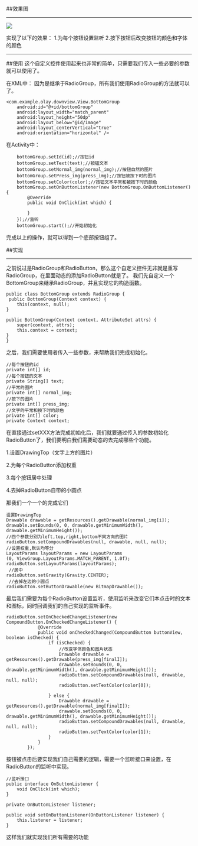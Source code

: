 ##效果图

----------

![](http://i.imgur.com/aMfM0Un.gif)

实现了以下的效果：
1.为每个按钮设置监听
2.按下按钮后改变按钮的颜色和字体的颜色

----------


##使用
这个自定义控件使用起来也非常的简单，只需要我们传入一些必要的参数就可以使用了。

在XML中：
	因为是继承于RadioGroup，所有我们使用RadioGroup的方法就可以了。

	<com.example.olay.downview.View.BottomGroup
        android:id="@+id/bottomGroup"
        android:layout_width="match_parent"
        android:layout_height="50dp"
        android:layout_below="@id/image"
        android:layout_centerVertical="true"
        android:orientation="horizontal" />
	
在Activity中：

 		bottomGroup.setId(id);//按钮id
        bottomGroup.setText(text);//按钮文本
        bottomGroup.setNormal_img(normal_img);//按钮自然的图片
        bottomGroup.setPress_img(press_img);//按钮被按下时的图片
        bottomGroup.setColor(color);//按钮文本平常和被按下时的颜色
        bottomGroup.setOnButtonListener(new BottomGroup.OnButtonListener() {
            @Override
            public void OnClick(int which) {
                
            }
        });//监听
        bottomGroup.start();//开始初始化

完成以上的操作，就可以得到一个底部按钮组了。

##实现

----------
之前说过是RadioGroup和RadioButton，那么这个自定义控件无非就是重写RadioGroup，在里面动态的添加RadioButton就是了。
我们先自定义一个BottomGroup来继承RadioGroup，并且实现它的构造函数。
	
	public class BottomGroup extends RadioGroup {
	 public BottomGroup(Context context) {
        this(context, null);
    }

    public BottomGroup(Context context, AttributeSet attrs) {
        super(context, attrs);
        this.context = context;
    }
	}
之后，我们需要使用者传入一些参数，来帮助我们完成初始化。

	//每个按钮的id
    private int[] id;
    //每个按钮的文本
    private String[] text;
    //平常的图片
    private int[] normal_img;
    //按下的图片
    private int[] press_img;
    //文字的平常和按下时的颜色
    private int[] color;
    private Context context;
在直接通过setXXX方法完成初始化后，我们就要通过传入的参数初始化RadioButton了，我们要明白我们需要动态的去完成哪些个功能。

1.设置DrawingTop（文字上方的图片）

2.为每个RadioButton添加权重

3.每个按钮居中处理

4.去掉RadioButton自带的小圆点

那我们一个一个的完成它们
	
	设置DrawingTop
    Drawable drawable = getResources().getDrawable(normal_img[i]);
    drawable.setBounds(0, 0, drawable.getMinimumWidth(), drawable.getMinimumHeight());
	//四个参数分别为left,top,right,bottom不同方向的图片
    radioButton.setCompoundDrawables(null, drawable, null, null);
	//设置权重,默认均等分
    LayoutParams layoutParams = new LayoutParams
    (0, ViewGroup.LayoutParams.MATCH_PARENT, 1.0f);
    radioButton.setLayoutParams(layoutParams);
     //居中
    radioButton.setGravity(Gravity.CENTER);
	 //去掉左边的小圆点
    radioButton.setButtonDrawable(new BitmapDrawable());

最后我们需要为每个RadioButton设置监听，使用监听来改变它们本点击时的文本和图标，同时回调我们的自己实现的监听事件。
	
	
	radioButton.setOnCheckedChangeListener(new CompoundButton.OnCheckedChangeListener() {
                @Override
                public void onCheckedChanged(CompoundButton buttonView, boolean isChecked) {
                    if (isChecked) {
                        //改变字体颜色和图片状态
                        Drawable drawable = getResources().getDrawable(press_img[finalI]);
                        drawable.setBounds(0, 0, drawable.getMinimumWidth(), drawable.getMinimumHeight());
                        radioButton.setCompoundDrawables(null, drawable, null, null);
                        radioButton.setTextColor(color[0]);
                  
                    } else {
                        Drawable drawable = getResources().getDrawable(normal_img[finalI]);
                        drawable.setBounds(0, 0, drawable.getMinimumWidth(), drawable.getMinimumHeight());
                        radioButton.setCompoundDrawables(null, drawable, null, null);
                        radioButton.setTextColor(color[1]);
                    }
                }
            });

按钮被点击后要实现我们自己需要的逻辑，需要一个监听接口来设置，在RadioButton的监听中实现。

	//监听接口
    public interface OnButtonListener {
        void OnClick(int which);
    }

    private OnButtonListener listener;

    public void setOnButtonListener(OnButtonListener listener) {
        this.listener = listener;
    }

这样我们就实现我们所有需要的功能
